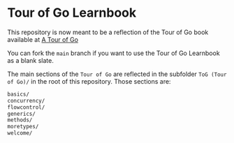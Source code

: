 # Tour of Go Learnbook

This repository is now meant to be a reflection of the Tour of Go book available at [A Tour of Go](https://go.dev/tour)

You can fork the `main` branch if you want to use the Tour of Go Learnbook as a blank slate. 

The main sections of the `Tour of Go` are reflected in the subfolder `ToG (Tour of Go)/` in the root of this repository. Those sections are:
```sh
basics/
concurrency/
flowcontrol/
generics/
methods/
moretypes/
welcome/
```

